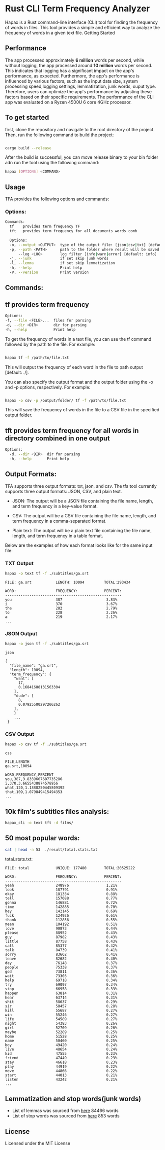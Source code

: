 # Rust CLI Term Frequency Analyzer 

Hapax is a Rust command-line interface (CLI) tool for finding the frequency of words in files. This tool provides a simple and efficient way to analyze the frequency of words in a given text file.
Getting Started

## Performance 
The app processed approximately **6 million** words per second, while without logging, the app processed around **10 million** words per second. This indicates that logging has a significant impact on the app's performance, as expected. Furthermore, the app's performance is influenced by various factors, such as the input data size, system processing speed,logging settings, lemmatization, junk words, ouput type. Therefore, users can optimize the app's performance by adjusting these factors based on their specific requirements.
The performance of the CLI app was evaluated on a Ryzen 4500U 6 core 4GHz processor.

## To get started 
first, clone the repository and navigate to the root directory of the project. Then, run the following command to build the project:

```sh

cargo build --release
```
After the build is successful, you can move release binary to your bin folder adn run the tool using the following command:

```sh
hapax [OPTIONS] <COMMAND>
```
## Usage

TFA provides the following options and commands:
### Options:
```sh
Commands:
  tf    provides term frequency TF
  tft   provides term frequency for all documents words comb
  
  Options:
  -o, --output <OUTPUT>  type of the output file: [json|csv|txt] [default: json]
  -p, --path <PATH>      path to the folder where result will be saved [default: ./]
      --log <LOG>        log filter [info|warn|error] [default: info]
  -j, --junk             if set skip junk words
  -l, --lemma            if set skip lemmatization
  -h, --help             Print help
  -V, --version          Print version
```
## Commands:
  ## tf    provides term frequency
  ```sh
  Options:
  -f, --file <FILE>...  files for parsing
  -d, --dir <DIR>       dir for parsing
  -h, --help            Print help
  ```

To get the frequency of words in a text file, you can use the tf command followed by the path to the file. For example:

```sh

hapax tf -f /path/to/file.txt
```
This will output the frequency of each word in the file to path output [default: ./].

You can also specify the output format and the output folder using the -o and -p options, respectively. For example:

```sh

hapax -o csv -p /output/folder/ tf -f /path/to/file.txt 
```
This will save the frequency of words in the file to a CSV file in the specified output folder.

## tft    provides term frequency for all words in directory combined in one output
```sh
Options:
  -d, --dir <DIR>  dir for parsing
  -h, --help       Print help
```

## Output Formats:

TFA supports three output formats: txt, json, and csv.
The tfa tool currently supports three output formats: JSON, CSV, and plain text.

- JSON: The output will be a JSON file containing the file name, length, and term frequency in a key-value format.

- CSV: The output will be a CSV file containing the file name, length, and term frequency in a comma-separated format.

- Plain text: The output will be a plain text file containing the file name, length, and term frequency in a table format.

Below are the examples of how each format looks like for the same input file:
### TXT Output
```sh
hapax -o text tf -f ./subtitles/ga.srt
```

```
FILE: ga.srt           LENGTH: 10094         TOTAL:293434

WORD:                  FREQUENCY:            PERCENT:
-----------------------------------------------------
you                    387                    3.83%
i                      370                    3.67%
the                    282                    2.79%
to                     228                    2.26%
a                      219                    2.17%
...
```

### JSON Output
```sh
hapax -o json tf -f ./subtitles/ga.srt
```
```
json

{
  "file_name": "ga.srt",
  "length": 10094,
  "term_frequency": {
    "want": [
      17,
      0.16841688131563304
    ],
    "dude": [
      8,
      0.07925500297206262
    ],
	}
    ...
 }

```
### CSV Output
```sh
hapax -o csv tf -f ./subtitles/ga.srt
```
```
css

FILE,LENGTH
ga.srt,10094

WORD,FREQUENCY,PERCENT
you,387,3.8339607687735286
i,370,3.6655438874578956
what,120,1.1888250445809392
that,109,1.079849415494353
...
```
## 10k film's subtitles files analysis: 
```sh
hapax_cli -o text tft -d films/
```
## 50 most popular words:
```sh
cat | head -n 53  ./result/total.stats.txt
```

total.stats.txt:
```
FILE: total            UNIQUE: 177480        TOTAL:20525222

WORD:                  FREQUENCY:            PERCENT:
-----------------------------------------------------
yeah                   248976                 1.21%
look                   187791                 0.91%
okay                   181334                 0.88%
tell                   157088                 0.77%
gonna                  146881                 0.72%
time                   142885                 0.70%
hey                    142145                 0.69%
fuck                   124926                 0.61%
thank                  112856                 0.55%
mean                   104192                 0.51%
love                   90873                  0.44%
please                 88952                  0.43%
guy                    87982                  0.43%
little                 87758                  0.43%
call                   85377                  0.42%
talk                   84739                  0.41%
sorry                  83662                  0.41%
leave                  82682                  0.40%
day                    76148                  0.37%
people                 75338                  0.37%
god                    73811                  0.36%
wait                   73303                  0.36%
help                   69718                  0.34%
try                    69097                  0.34%
stop                   66958                  0.33%
happen                 63814                  0.31%
hear                   63714                  0.31%
shit                   58637                  0.29%
sir                    58457                  0.28%
kill                   55687                  0.27%
win                    55246                  0.27%
life                   54589                  0.27%
night                  54383                  0.26%
girl                   52709                  0.26%
maybe                  52289                  0.25%
home                   51528                  0.25%
name                   50460                  0.25%
boy                    49420                  0.24%
live                   48654                  0.24%
kid                    47555                  0.23%
friend                 47449                  0.23%
stay                   46618                  0.23%
play                   44919                  0.22%
move                   44866                  0.22%
start                  44013                  0.21%
listen                 43242                  0.21%
...
```
## Lemmatization and stop words(junk words)
- List of lemmas was sourced from [here](https://github.com/skywind3000/lemma.en)
84466 words
- List of stop words was sourced from [here](https://countwordsfree.com/stopwords)
853 words

## License

Licensed under the MIT License

